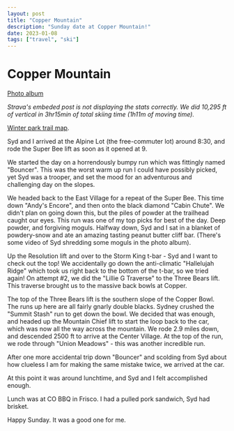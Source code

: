 ```yaml
---
layout: post
title: "Copper Mountain"
description: "Sunday date at Copper Mountain!"
date: 2023-01-08
tags: ["travel", "ski"]
---
```


# Copper Mountain

[Photo album](https://photos.app.goo.gl/6bhjrHZ7kJBUmUm79)

<div class="strava-embed-placeholder" data-embed-type="activity" data-embed-id="8360428230"></div><script src="https://strava-embeds.com/embed.js"></script>

*Strava's embeded post is not displaying the stats correctly. We did 10,295 ft of vertical in 3hr15min of total skiing time (1h11m of moving time).* 

[Winter park trail map](https://www.coppercolorado.com/the-mountain/trail-area-maps/winter-trail-map).

Syd and I arrived at the Alpine Lot (the free-commuter lot) around 8:30, and rode the Super Bee lift as soon as it opened at 9. 

We started the day on a horrendously bumpy run which was fittingly named "Bouncer". This was the worst warm up run I could have possibly picked, yet Syd was a trooper, and set the mood for an adventurous and challenging day on the slopes.

We headed back to the East Village for a repeat of the Super Bee. This time down "Andy's Encore", and then onto the black diamond "Cabin Chute". We didn't plan on going down this, but the piles of powder at the trailhead caught our eyes. This run was one of my top picks for best of the day. Deep powder, and forgiving moguls. Halfway down, Syd and I sat in a blanket of powdery-snow and ate an amazing tasting peanut butter cliff bar. (There's some video of Syd shredding some moguls in the photo album).

Up the Resolution lift and over to the Storm King t-bar - Syd and I want to check out the top! We accidentally go down the anti-climatic "Hallelujah Ridge" which took us right back to the bottom of the t-bar, so we tried again! On attempt #2, we did the "Lillie G Traverse" to the Three Bears lift. This traverse brought us to the massive back bowls at Copper. 

The top of the Three Bears lift is the southern slope of the Copper Bowl. The runs up here are all fairly gnarly double blacks. Sydney crushed the "Summit Stash" run to get down the bowl. We decided that was enough, and headed up the Mountain Chief lift to start the loop back to the car, which was now all the way across the mountain. We rode 2.9 miles down, and descended 2500 ft to arrive at the Center Village. At the top of the run, we rode through "Union Meadows" - this was another incredible run. 

After one more accidental trip down "Bouncer" and scolding from Syd about how clueless I am for making the same mistake twice, we arrived at the car.

At this point it was around lunchtime, and Syd and I felt accomplished enough. 

Lunch was at CO BBQ in Frisco. I had a pulled pork sandwich, Syd had brisket. 

Happy Sunday. It was a good one for me. 
